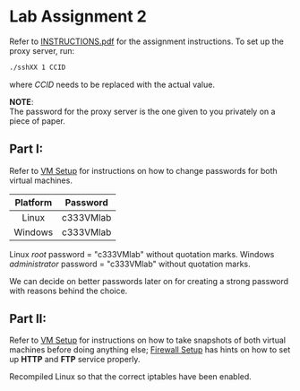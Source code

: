 # Lab Assignment 2
Refer to [INSTRUCTIONS.pdf](./INSTRUCTIONS.pdf) for the assignment
instructions.
To set up the proxy server, run:
```bash
./sshXX 1 CCID
```
where *CCID* needs to be replaced with the actual value.

**NOTE**:  
The password for the proxy server is the one given to you privately on a piece
of paper.

## Part I:
Refer to [VM Setup](./slide/vm_setup.pdf) for instructions on how to change
passwords for both virtual machines.

| Platform | Password  |
|:--------:|:---------:|
| Linux    | c333VMlab |
| Windows  | c333VMlab |

Linux *root* password = "c333VMlab" without quotation marks.
Windows *administrator* password = "c333VMlab" without quotation marks.

We can decide on better passwords later on for creating a strong password with
reasons behind the choice.

## Part II:
Refer to [VM Setup](./slide/vm_setup.pdf) for instructions on how to
take snapshots of both virtual machines before doing anything else;
[Firewall Setup](./slide/firewall_setup.pdf) has hints on how to set up
**HTTP** and **FTP** service properly.

Recompiled Linux so that the correct iptables have been enabled.
